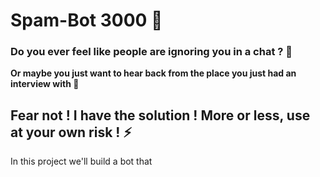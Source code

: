 # Spam-Bot 3000 🤖

### Do you ever feel like people are ignoring you in a chat ? 😤
**Or maybe you just want to hear back from the place you just had an interview with 🤔**

## Fear not ! I have the solution ! More or less, use at your own risk ! ⚡️
In this project we'll build a bot that 
